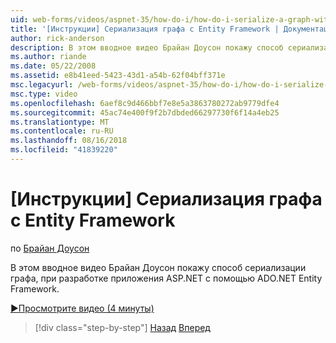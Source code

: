```yaml
---
uid: web-forms/videos/aspnet-35/how-do-i/how-do-i-serialize-a-graph-with-the-entity-framework
title: '[Инструкции] Сериализация графа с Entity Framework | Документация Майкрософт'
author: rick-anderson
description: В этом вводное видео Брайан Доусон покажу способ сериализации графа, при разработке приложения ASP.NET с помощью ADO.NET Entity Framework.
ms.author: riande
ms.date: 05/22/2008
ms.assetid: e8b41eed-5423-43d1-a54b-62f04bff371e
msc.legacyurl: /web-forms/videos/aspnet-35/how-do-i/how-do-i-serialize-a-graph-with-the-entity-framework
msc.type: video
ms.openlocfilehash: 6aef8c9d466bbf7e8e5a3863780272ab9779dfe4
ms.sourcegitcommit: 45ac74e400f9f2b7dbded66297730f6f14a4eb25
ms.translationtype: MT
ms.contentlocale: ru-RU
ms.lasthandoff: 08/16/2018
ms.locfileid: "41839220"
---
```

<a name="how-do-i-serialize-a-graph-with-the-entity-framework"></a>[Инструкции] Сериализация графа с Entity Framework
====================
по [Брайан Доусон](https://twitter.com/briandawson)

В этом вводное видео Брайан Доусон покажу способ сериализации графа, при разработке приложения ASP.NET с помощью ADO.NET Entity Framework.

[&#9654;Просмотрите видео (4 минуты)](https://channel9.msdn.com/Blogs/ASP-NET-Site-Videos/how-do-i-serialize-a-graph-with-the-entity-framework)

> [!div class="step-by-step"]
> [Назад](how-do-i-use-the-new-entity-data-source.md)
> [Вперед](how-do-i-use-msbuild-to-automate-the-aspnet-compiler-and-merge-utilities.md)

